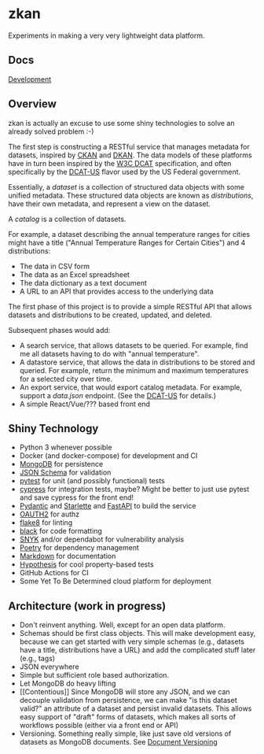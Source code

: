 # zkan

Experiments in making a very very lightweight data platform.

## Docs

[Development](docs/DEVELOPMENT.md)

## Overview

zkan is actually an excuse to use some shiny technologies to solve an already solved
problem :-)

The first step is constructing a RESTful service that manages metadata
for datasets, inspired by [CKAN](https://ckan.org) and
[DKAN](https://getdkan.org).  The data models of these platforms have
in turn been inspired by the
[W3C DCAT](https://www.w3.org/TR/vocab-dcat-2/) specification, and often
specifically by the
[DCAT-US](https://resources.data.gov/resources/dcat-us/) flavor used
by the US Federal government.

Essentially, a *dataset* is a collection of structured data objects
with some unified metadata.  These structured data objects are known
as *distributions*, have their own metadata, and represent a view on
the dataset.

A *catalog* is a collection of datasets.

For example, a dataset describing the annual temperature ranges for cities
might have a title ("Annual Temperature Ranges for Certain Cities") and 4
distributions:

* The data in CSV form
* The data as an Excel spreadsheet
* The data dictionary as a text document
* A URL to an API that provides access to the underlying data

The first phase of this project is to provide a simple RESTful API that allows
datasets and distributions to be created, updated, and deleted.

Subsequent phases would add:

* A search service, that allows datasets to be queried.  For example,
  find me all datasets having to do with "annual temperature".
* A datastore service, that allows the data in distributions to be stored and
  queried.  For example, return the minimum and maximum temperatures
  for a selected city over time.
* An export service, that would export catalog metadata.  For example,
  support a *data.json* endpoint.  (See the
  [DCAT-US](https://resources.data.gov/resources/dcat-us/) for
  details.)
* A simple React/Vue/??? based front end

## Shiny Technology

* Python 3 whenever possible
* Docker (and docker-compose) for development and CI
* [MongoDB](https://www.mongodb.com/) for persistence
* [JSON Schema](https://json-schema.org/) for validation
* [pytest](https://docs.pytest.org/en/stable/) for unit (and possibly
  functional) tests
* [cypress](https://www.cypress.io/) for integration tests, maybe?  Might be better
  to just use pytest and save cypress for the front end!
* [Pydantic](https://pydantic-docs.helpmanual.io/) and
  [Starlette](https://www.starlette.io/) and
  [FastAPI](https://fastapi.tiangolo.com/) to build the service
* [OAUTH2](https://oauth.net/2/) for authz
* [flake8](https://pypi.org/project/flake8/) for linting
* [black](https://pypi.org/project/black/) for code formatting
* [SNYK](https://snyk.io/) and/or dependabot for vulnerability analysis
* [Poetry](https://python-poetry.org/) for dependency management
* [Markdown](https://www.markdownguide.org/) for documentation
* [Hypothesis](https://hypothesis.readthedocs.io/en/latest/) for cool
  property-based tests
* GitHub Actions for CI
* Some Yet To Be Determined cloud platform for deployment

## Architecture (work in progress)

* Don't reinvent anything.  Well, except for an open data platform.
* Schemas should be first class objects.  This will make development
  easy, because we can get started with very simple schemas (e.g.,
  datasets have a title, distributions have a URL) and add the
  complicated stuff later (e.g., tags)
* JSON everywhere
* Simple but sufficient role based authorization.
* Let MongoDB do heavy lifting
* [[Contentious]] Since MongoDB will store any JSON, and we can
  decouple validation from persistence, we can make "is this dataset
  valid?" an attribute of a dataset and persist invalid datasets.
  This allows easy support of "draft" forms of datasets, which makes
  all sorts of workflows possible (either via a front end or API)
* Versioning.  Something really simple, like just save old versions of
  datasets as MongoDB documents. See
  [Document Versioning](https://www.mongodb.com/blog/post/building-with-patterns-the-document-versioning-pattern)
